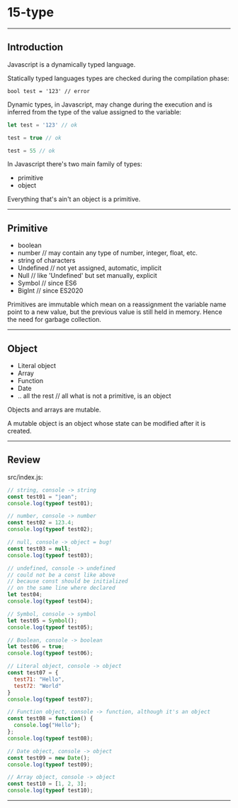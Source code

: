 # 15-type

***

## Introduction

Javascript is a dynamically typed language.

Statically typed languages types are checked during the compilation phase:

```text
bool test = '123' // error
```

Dynamic types, in Javascript, may change during the execution and is inferred from the type of the value assigned to the variable:

```js
let test = '123' // ok

test = true // ok

test = 55 // ok
```

In Javascript there's two main family of types:

- primitive  
- object

Everything that's ain't an object is a primitive.

***

## Primitive

- boolean  
- number // may contain any type of number, integer, float, etc.  
- string of characters  
- Undefined // not yet assigned, automatic, implicit  
- Null // like 'Undefined' but set manually, explicit  
- Symbol // since ES6  
- BigInt // since ES2020

Primitives are immutable which mean on a reassignment the variable name point to a new value, but the previous value is still held in memory. Hence the need for garbage collection.

***

## Object

- Literal object  
- Array  
- Function  
- Date  
- .. all the rest // all what is not a primitive, is an object

Objects and arrays are mutable.

A mutable object is an object whose state can be modified after it is created.

***

## Review

src/index.js:

```js
// string, console -> string
const test01 = "jean";
console.log(typeof test01);

// number, console -> number
const test02 = 123.4;
console.log(typeof test02);

// null, console -> object = bug!
const test03 = null;
console.log(typeof test03);

// undefined, console -> undefined
// could not be a const like above
// because const should be initialized
// on the same line where declared
let test04;
console.log(typeof test04);

// Symbol, console -> symbol
let test05 = Symbol();
console.log(typeof test05);

// Boolean, console -> boolean
let test06 = true;
console.log(typeof test06);

// Literal object, console -> object
const test07 = {
  test71: "Hello",
  test72: "World"
}
console.log(typeof test07);

// Function object, console -> function, although it's an object
const test08 = function() {
  console.log("Hello");
};
console.log(typeof test08);

// Date object, console -> object
const test09 = new Date();
console.log(typeof test09);

// Array object, console -> object
const test10 = [1, 2, 3];
console.log(typeof test10);
```

***
